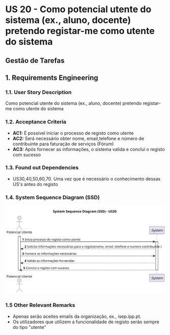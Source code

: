 # US 20 - Como potencial utente do sistema (ex., aluno, docente) pretendo registar-me como utente do sistema
## Gestão de Tarefas

## 1. Requirements Engineering

### 1.1. User Story Description

Como potencial utente do sistema (ex., aluno, docente) pretendo registar-me como utente do sistema

### 1.2. Acceptance Criteria

* **AC1:** É possível iniciar o processo de registo como utente
* **AC2:** Será necessário obter nome, email,telefone e número de contribuinte para faturação de serviços (Fórum)
* **AC3:** Após fornecer as informações, o sistema valida e conclui o registo com sucesso

### 1.3. Found out Dependencies
* US30,40,50,60,70. Uma vez que é necessário o conhecimento dessas US's antes do registo

### 1.4. System Sequence Diagram (SSD)
![](svg/us20system-sequence-diagram-alternative-one.svg)

### 1.5 Other Relevant Remarks
* Apenas serão aceites emails da organização, ex., isep.ipp.pt.
* Os utilizadores que utilizem a funcionalidade de registo serão sempre do tipo "utente"